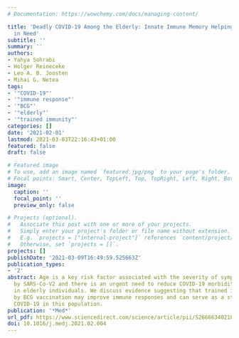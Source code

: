 ```yaml
---
# Documentation: https://wowchemy.com/docs/managing-content/

title: 'Deadly COVID-19 Among the Elderly: Innate Immune Memory Helping those Most
  in Need'
subtitle: ''
summary: ''
authors:
- Yahya Sohrabi
- Holger Reineceke
- Leo A. B. Joosten
- Mihai G. Netea
tags:
- '"COVID-19"'
- '"immune response"'
- '"BCG"'
- '"elderly"'
- '"trained immunity"'
categories: []
date: '2021-02-01'
lastmod: 2021-03-03T22:16:43+01:00
featured: false
draft: false

# Featured image
# To use, add an image named `featured.jpg/png` to your page's folder.
# Focal points: Smart, Center, TopLeft, Top, TopRight, Left, Right, BottomLeft, Bottom, BottomRight.
image:
  caption: ''
  focal_point: ''
  preview_only: false

# Projects (optional).
#   Associate this post with one or more of your projects.
#   Simply enter your project's folder or file name without extension.
#   E.g. `projects = ["internal-project"]` references `content/project/deep-learning/index.md`.
#   Otherwise, set `projects = []`.
projects: []
publishDate: '2021-03-09T16:49:59.525663Z'
publication_types:
- '2'
abstract: Age is a key risk factor associated with the severity of symptoms caused
  by SARS-Co-V2 and there is an urgent need to reduce COVID-19 morbidity and mortality
  in elderly individuals. We discuss evidence suggesting that trained immunity elicited
  by BCG vaccination may improve immune responses and can serve as a strategy to combat
  COVID-19 in this population.
publication: '*Med*'
url_pdf: https://www.sciencedirect.com/science/article/pii/S2666634021000659
doi: 10.1016/j.medj.2021.02.004
---
```

